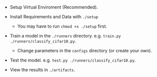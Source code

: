 - Setup Virtual Enviroment (Recommended).

- Install Requirements and Data with ``` ./setup ```
    - You may have to run ``` chmod +x ./setup ``` first.

- Train a model in the ``` ./runners ``` directory. e.g. ``` train.py ./runners/classify_cifar10.py ```.
    - Change parameters in the ``` configs ``` directory (or create your own).

- Test the model. e.g. ``` test.py ./runners/classify_cifar10.py ```.

- View the results in ``` ./artifacts ```.
